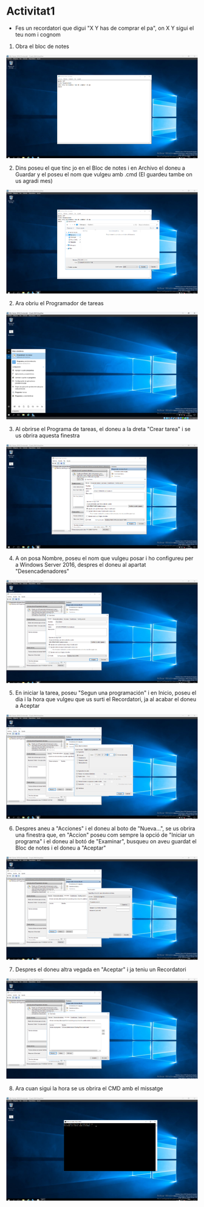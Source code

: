 # Activitat1
- Fes un recordatori que digui "X Y has de comprar el pa", on X Y sigui el teu nom i cognom

1. Obra el bloc de notes
<img src="Captura de pantalla 2024-10-11 193359.png">



2. Dins poseu el que tinc jo en el Bloc de notes i en Archivo el doneu a Guardar y el poseu el nom que vulgeu amb .cmd (El guardeu tambe on us agradi mes)
<img src="Captura de pantalla 2024-10-11 193541.png">


2. Ara obriu el Programador de tareas
<img src="Captura de pantalla 2024-10-11 193743.png">


3. Al obrirse el Programa de tareas, el doneu a la dreta "Crear tarea" i se us obrira aquesta finestra
<img src="Captura de pantalla 2024-10-11 193903.png">


4. A on posa Nombre, poseu el nom que vulgeu posar i ho configureu per a Windows Server 2016, despres el doneu al apartat "Desencadenadores"
<img src="Captura de pantalla 2024-10-11 194124.png">


5. En iniciar la tarea, poseu "Segun una programación" i en Inicio, poseu el dia i la hora que vulgeu que us surti el Recordatori, ja al acabar el doneu a Aceptar
<img src="Captura de pantalla 2024-10-11 194401.png">


6. Despres aneu a "Acciones" i el doneu al boto de "Nueva...", se us obrira una finestra que, en "Accion" poseu com sempre la opció de "Iniciar un programa" i el doneu al botó de "Examinar", busqueu on aveu guardat el Bloc de notes i el doneu a "Aceptar"
<img src="Captura de pantalla 2024-10-11 194500.png">


7. Despres el doneu altra vegada en "Aceptar" i ja teniu un Recordatori 
<img src="Captura de pantalla 2024-10-11 194547.png">


8. Ara cuan sigui la hora se us obrira el CMD amb el missatge
<img src="Captura de pantalla 2024-10-11 195015.png">


